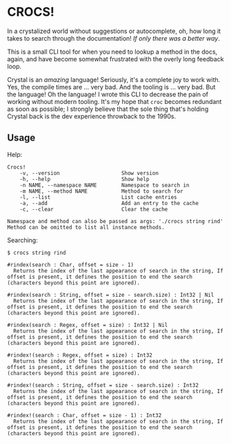 # CROCS!

In a crystalized world without suggestions or autocomplete, oh, how long it takes to search through the documentation! _If only there was a better way_.

This is a small CLI tool for when you need to lookup a method in the docs, again, and have become somewhat frustrated with the overly long feedback loop.

Crystal is an _amazing_ language! Seriously, it's a complete joy to work with. Yes, the compile times are ... very bad. And the tooling is ... very bad. But the language! Oh the language! I wrote this CLI to decrease the pain of working without modern tooling. It's my hope that `croc` becomes redundant as soon as possible; I strongly believe that the sole thing that's holding Crystal back is the dev experience throwback to the 1990s.

## Usage

Help:
```
Crocs!
    -v, --version                    Show version
    -h, --help                       Show help
    -n NAME, --namespace NAME        Namespace to search in
    -m NAME, --method NAME           Method to search for
    -l, --list                       List cache entries
    -a, --add                        Add an entry to the cache
    -c, --clear                      Clear the cache

Namespace and method can also be passed as args: './crocs string rind'
Method can be omitted to list all instance methods.
```

Searching:
```
$ crocs string rind

#rindex(search : Char, offset = size - 1)
  Returns the index of the last appearance of search in the string, If offset is present, it defines the position to end the search (characters beyond this point are ignored).

#rindex(search : String, offset = size - search.size) : Int32 | Nil
  Returns the index of the last appearance of search in the string, If offset is present, it defines the position to end the search (characters beyond this point are ignored).

#rindex(search : Regex, offset = size) : Int32 | Nil
  Returns the index of the last appearance of search in the string, If offset is present, it defines the position to end the search (characters beyond this point are ignored).

#rindex!(search : Regex, offset = size) : Int32
  Returns the index of the last appearance of search in the string, If offset is present, it defines the position to end the search (characters beyond this point are ignored).

#rindex!(search : String, offset = size - search.size) : Int32
  Returns the index of the last appearance of search in the string, If offset is present, it defines the position to end the search (characters beyond this point are ignored).

#rindex!(search : Char, offset = size - 1) : Int32
  Returns the index of the last appearance of search in the string, If offset is present, it defines the position to end the search (characters beyond this point are ignored).
```
